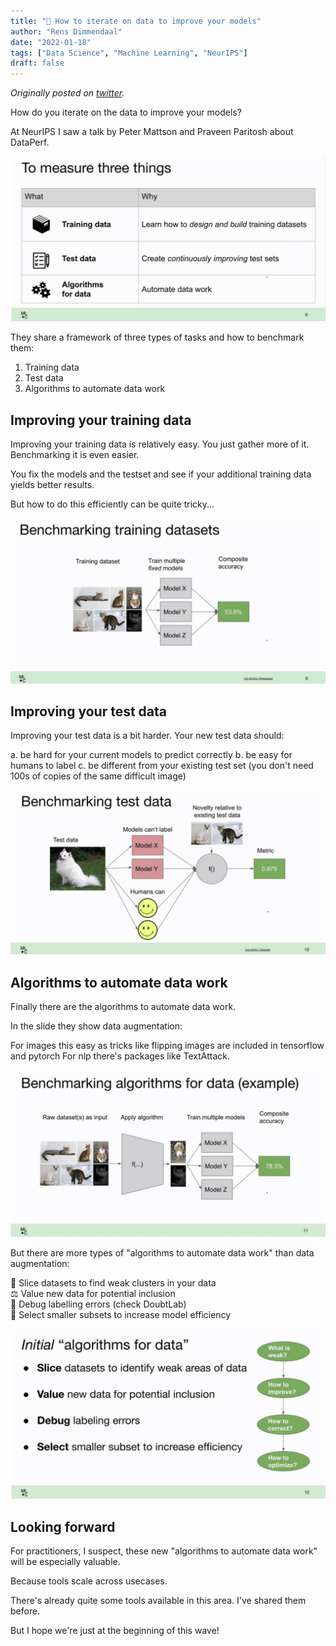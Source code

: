 ```yaml
---
title: "🔄 How to iterate on data to improve your models"
author: "Rens Dimmendaal"
date: "2022-01-18"
tags: ["Data Science", "Machine Learning", "NeurIPS"]
draft: false
---
```


*Originally posted on [twitter](https://x.com/R_Dimm/status/1483541442526130185).*

How do you iterate on the data to improve your models?

At NeurIPS I saw a talk by Peter Mattson and Praveen Paritosh about DataPerf.

![Data iteration workflow](iterate-data1.jpeg)

They share a framework of three types of tasks and how to benchmark them:

1. Training data
2. Test data
3. Algorithms to automate data work

## Improving your training data

Improving your training data is relatively easy. You just gather more of it. Benchmarking it is even easier. 

You fix the models and the testset and see if your additional training data yields better results.

But how to do this efficiently can be quite tricky...

![Data iteration workflow](iterate-data2.jpeg)

## Improving your test data

Improving your test data is a bit harder. Your new test data should:

a. be hard for your current models to predict correctly
b. be easy for humans to label
c. be different from your existing test set (you don't need 100s of copies of the same difficult image)

![Data iteration workflow](iterate-data3.jpeg)

## Algorithms to automate data work

Finally there are the algorithms to automate data work.

In the slide they show data augmentation:


For images this easy as tricks like flipping images are included in tensorflow and pytorch
For nlp there's packages like TextAttack. 

![Data iteration workflow](iterate-data4.jpeg)

But there are more types of "algorithms to automate data work" than data augmentation:

🔪 Slice datasets to find weak clusters in your data  
⚖️ Value new data for potential inclusion  
🐞 Debug labelling errors (check DoubtLab)  
🤏 Select smaller subsets to increase model efficiency  

![Data iteration workflow](iterate-data5.jpeg)

## Looking forward

For practitioners, I suspect, these new "algorithms to automate data work" will be especially valuable. 

Because tools scale across usecases.

There's already quite some tools available in this area. I've shared them before.

But I hope we're just at the beginning of this wave!
